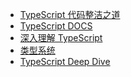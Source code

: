 - [TypeScript 代码整洁之道](https://github.com/pipiliang/clean-code-typescript)
- [TypeScript DOCS](https://www.typescriptlang.org/)
- [深入理解 TypeScript](https://jkchao.github.io/typescript-book-chinese/)
- [类型系统]()
- [TypeScript Deep Dive](https://jkchao.github.io/typescript-book-chinese/#why)